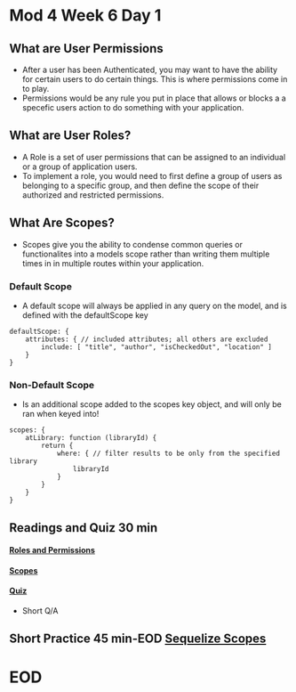 # Mod 4 Week 6 Day 1

## What are User Permissions
- After a user has been Authenticated, you may want to have the ability for certain users to do certain things. This is where permissions come in to play.
- Permissions would be any rule you put in place that allows or blocks a a specefic users action to do something with your application.

## What are User Roles?
- A Role is a set of user permissions that can be assigned to an individual or a group of application users.
- To implement a role, you would need to first define a group of users as belonging to a specific group, and then define the scope of their authorized and restricted permissions.

## What Are Scopes?
- Scopes give you the ability to condense common queries or functionalites into a models scope rather than writing them multiple times in in multiple routes within your application.

### Default Scope
- A default scope will always be applied in any query on the model, and is defined with the defaultScope key

```
defaultScope: {
    attributes: { // included attributes; all others are excluded
        include: [ "title", "author", "isCheckedOut", "location" ]
    }
}
```

### Non-Default Scope
- Is an additional scope added to the scopes key object, and will only be ran when keyed into!

```
scopes: {
    atLibrary: function (libraryId) {
        return {
            where: { // filter results to be only from the specified library
                libraryId
            }
        }
    }
}
```


## Readings and Quiz 30 min
#### [Roles and Permissions](https://open.appacademy.io/learn/js-py---pt-aug-2022-online/week-24---authorization-and-authentication/roles-and-permissions)
#### [Scopes](https://open.appacademy.io/learn/js-py---pt-aug-2022-online/week-24---authorization-and-authentication/scoping-model-attributes)
#### [Quiz](https://open.appacademy.io/learn/js-py---pt-aug-2022-online/week-24---authorization-and-authentication/roles-and-permissions-quiz)
- Short Q/A

## Short Practice 45 min-EOD [Sequelize Scopes](https://open.appacademy.io/learn/js-py---pt-aug-2022-online/week-24---authorization-and-authentication/practice--sequelize-scopes)

# EOD
